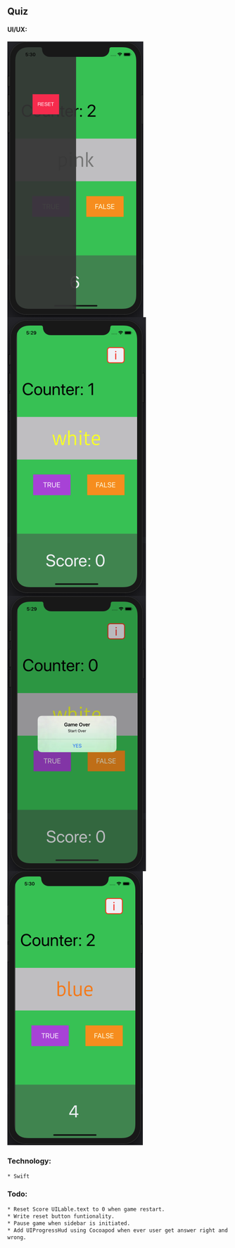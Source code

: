 ##  Quiz

#### UI/UX:

<img src="ui/fourforone.jpeg" align="left">
<img src="ui/one.jpeg" align="center">
<img src="ui/two.jpeg" align="left">
<img src="ui/three.jpeg">


### Technology:
    * Swift



### Todo:
    * Reset Score UILable.text to 0 when game restart.
    * Write reset button funtionality.
    * Pause game when sidebar is initiated.
    * Add UIProgressHud using Cocoapod when ever user get answer right and wrong.
    
